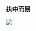 ### 执中而易

<img src="https://github-readme-stats.vercel.app/api/top-langs/?username=CoderYc0923&count_private=true&show_icons=true&theme=dark&langs_count=10&hide=html,css,scss,less"/>
